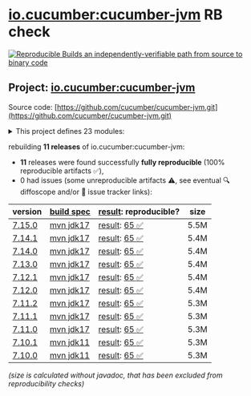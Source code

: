 [io.cucumber:cucumber-jvm](https://central.sonatype.com/artifact/io.cucumber/cucumber-jvm/versions) RB check
=======

[![Reproducible Builds](https://reproducible-builds.org/images/logos/rb.svg) an independently-verifiable path from source to binary code](https://reproducible-builds.org/)

## Project: [io.cucumber:cucumber-jvm](https://central.sonatype.com/artifact/io.cucumber/cucumber-jvm/versions)

Source code: [https://github.com/cucumber/cucumber-jvm.git](https://github.com/cucumber/cucumber-jvm.git)

<details><summary>This project defines 23 modules:</summary>

* [io.cucumber:cucumber-archetype](https://central.sonatype.com/artifact/io.cucumber/cucumber-archetype/7.15.0)
* [io.cucumber:cucumber-bom](https://central.sonatype.com/artifact/io.cucumber/cucumber-bom/7.15.0)
* [io.cucumber:cucumber-cdi2](https://central.sonatype.com/artifact/io.cucumber/cucumber-cdi2/7.15.0)
* [io.cucumber:cucumber-core](https://central.sonatype.com/artifact/io.cucumber/cucumber-core/7.15.0)
* [io.cucumber:cucumber-deltaspike](https://central.sonatype.com/artifact/io.cucumber/cucumber-deltaspike/7.15.0)
* [io.cucumber:cucumber-gherkin](https://central.sonatype.com/artifact/io.cucumber/cucumber-gherkin/7.15.0)
* [io.cucumber:cucumber-gherkin-messages](https://central.sonatype.com/artifact/io.cucumber/cucumber-gherkin-messages/7.15.0)
* [io.cucumber:cucumber-guice](https://central.sonatype.com/artifact/io.cucumber/cucumber-guice/7.15.0)
* [io.cucumber:cucumber-jakarta-cdi](https://central.sonatype.com/artifact/io.cucumber/cucumber-jakarta-cdi/7.15.0)
* [io.cucumber:cucumber-jakarta-openejb](https://central.sonatype.com/artifact/io.cucumber/cucumber-jakarta-openejb/7.15.0)
* [io.cucumber:cucumber-java](https://central.sonatype.com/artifact/io.cucumber/cucumber-java/7.15.0)
* [io.cucumber:cucumber-java8](https://central.sonatype.com/artifact/io.cucumber/cucumber-java8/7.15.0)
* [io.cucumber:cucumber-junit](https://central.sonatype.com/artifact/io.cucumber/cucumber-junit/7.15.0)
* [io.cucumber:cucumber-junit-platform-engine](https://central.sonatype.com/artifact/io.cucumber/cucumber-junit-platform-engine/7.15.0)
* [io.cucumber:cucumber-jvm](https://central.sonatype.com/artifact/io.cucumber/cucumber-jvm/7.15.0)
* [io.cucumber:cucumber-openejb](https://central.sonatype.com/artifact/io.cucumber/cucumber-openejb/7.15.0)
* [io.cucumber:cucumber-picocontainer](https://central.sonatype.com/artifact/io.cucumber/cucumber-picocontainer/7.15.0)
* [io.cucumber:cucumber-plugin](https://central.sonatype.com/artifact/io.cucumber/cucumber-plugin/7.15.0)
* [io.cucumber:cucumber-spring](https://central.sonatype.com/artifact/io.cucumber/cucumber-spring/7.15.0)
* [io.cucumber:cucumber-testng](https://central.sonatype.com/artifact/io.cucumber/cucumber-testng/7.15.0)
* [io.cucumber:datatable](https://central.sonatype.com/artifact/io.cucumber/datatable/7.15.0)
* [io.cucumber:datatable-matchers](https://central.sonatype.com/artifact/io.cucumber/datatable-matchers/7.15.0)
* [io.cucumber:docstring](https://central.sonatype.com/artifact/io.cucumber/docstring/7.15.0)
</details>

rebuilding **11 releases** of io.cucumber:cucumber-jvm:
- **11** releases were found successfully **fully reproducible** (100% reproducible artifacts :white_check_mark:),
- 0 had issues (some unreproducible artifacts :warning:, see eventual :mag: diffoscope and/or :memo: issue tracker links):

| version | [build spec](/BUILDSPEC.md) | [result](https://reproducible-builds.org/docs/jvm/): reproducible? | size |
| -- | --------- | ------ | -- |
| [7.15.0](https://central.sonatype.com/artifact/io.cucumber/cucumber-jvm/7.15.0/pom) | [mvn jdk17](cucumber-jvm-7.15.0.buildspec) | [result](cucumber-jvm-7.15.0.buildinfo): [65 :white_check_mark: ](cucumber-jvm-7.15.0.buildcompare) | 5.5M |
| [7.14.1](https://central.sonatype.com/artifact/io.cucumber/cucumber-jvm/7.14.1/pom) | [mvn jdk17](cucumber-jvm-7.14.1.buildspec) | [result](cucumber-jvm-7.14.1.buildinfo): [65 :white_check_mark: ](cucumber-jvm-7.14.1.buildcompare) | 5.4M |
| [7.14.0](https://central.sonatype.com/artifact/io.cucumber/cucumber-jvm/7.14.0/pom) | [mvn jdk17](cucumber-jvm-7.14.0.buildspec) | [result](cucumber-jvm-7.14.0.buildinfo): [65 :white_check_mark: ](cucumber-jvm-7.14.0.buildcompare) | 5.4M |
| [7.13.0](https://central.sonatype.com/artifact/io.cucumber/cucumber-jvm/7.13.0/pom) | [mvn jdk17](cucumber-jvm-7.13.0.buildspec) | [result](cucumber-jvm-7.13.0.buildinfo): [65 :white_check_mark: ](cucumber-jvm-7.13.0.buildcompare) | 5.4M |
| [7.12.1](https://central.sonatype.com/artifact/io.cucumber/cucumber-jvm/7.12.1/pom) | [mvn jdk17](cucumber-jvm-7.12.1.buildspec) | [result](cucumber-jvm-7.12.1.buildinfo): [65 :white_check_mark: ](cucumber-jvm-7.12.1.buildcompare) | 5.4M |
| [7.12.0](https://central.sonatype.com/artifact/io.cucumber/cucumber-jvm/7.12.0/pom) | [mvn jdk17](cucumber-jvm-7.12.0.buildspec) | [result](cucumber-jvm-7.12.0.buildinfo): [65 :white_check_mark: ](cucumber-jvm-7.12.0.buildcompare) | 5.4M |
| [7.11.2](https://central.sonatype.com/artifact/io.cucumber/cucumber-jvm/7.11.2/pom) | [mvn jdk17](cucumber-jvm-7.11.2.buildspec) | [result](cucumber-jvm-7.11.2.buildinfo): [65 :white_check_mark: ](cucumber-jvm-7.11.2.buildcompare) | 5.3M |
| [7.11.1](https://central.sonatype.com/artifact/io.cucumber/cucumber-jvm/7.11.1/pom) | [mvn jdk17](cucumber-jvm-7.11.1.buildspec) | [result](cucumber-jvm-7.11.1.buildinfo): [65 :white_check_mark: ](cucumber-jvm-7.11.1.buildcompare) | 5.3M |
| [7.11.0](https://central.sonatype.com/artifact/io.cucumber/cucumber-jvm/7.11.0/pom) | [mvn jdk17](cucumber-jvm-7.11.0.buildspec) | [result](cucumber-jvm-7.11.0.buildinfo): [65 :white_check_mark: ](cucumber-jvm-7.11.0.buildcompare) | 5.3M |
| [7.10.1](https://central.sonatype.com/artifact/io.cucumber/cucumber-jvm/7.10.1/pom) | [mvn jdk11](cucumber-jvm-7.10.1.buildspec) | [result](cucumber-jvm-7.10.1.buildinfo): [65 :white_check_mark: ](cucumber-jvm-7.10.1.buildcompare) | 5.3M |
| [7.10.0](https://central.sonatype.com/artifact/io.cucumber/cucumber-jvm/7.10.0/pom) | [mvn jdk11](cucumber-jvm-7.10.0.buildspec) | [result](cucumber-jvm-7.10.0.buildinfo): [65 :white_check_mark: ](cucumber-jvm-7.10.0.buildcompare) | 5.3M |

<i>(size is calculated without javadoc, that has been excluded from reproducibility checks)</i>
